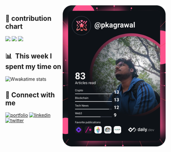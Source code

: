 

 <a href="https://api.daily.dev/get?r=omBratteng" target="_blank">
    <img
      width="324"
      align="right"
      src="https://github.com/IMPranshu/IMPranshu/blob/main/devcard.svg"
    />
  </a>



## 👐 contribution chart
<img src="https://github-readme-stats.vercel.app/api?username=IMPranshu&show_icons=true&include_all_commits=true&themr=github_dark&hide_border=true&bg_color=00000000&color=9BE8A8&text_color=ffffff&line=9BE8A8&point=40C363">
<img src="http://github-readme-streak-stats.herokuapp.com?user=IMPranshu&theme=github-dark-blue&hide_border=true&stroke=00000000">
<img src="https://activity-graph.herokuapp.com/graph?username=IMPranshu&theme=react-dark&hide_border=true">

## 📊 &nbsp;**This week I spent my time on**

![Wwakatime stats](https://github-readme-stats-taupe-two.vercel.app/api/wakatime?username=IMPranshu&hide_title=true&hide_border=true&langs_count=5&bg_color=00000000&text_color=fff)

## 🤝 Connect with me
[![portfolio](https://img.shields.io/badge/my_blog-000?style=for-the-badge&logo=ko-fi&logoColor=white)](https://pkagrawal.me/)
[![linkedin](https://img.shields.io/badge/linkedin-0A66C2?style=for-the-badge&logo=linkedin&logoColor=white)](https://www.linkedin.com/in/pranshu-kumar-agrawal-74988152/)
[![twitter](https://img.shields.io/badge/twitter-1DA1F2?style=for-the-badge&logo=twitter&logoColor=white)](https://twitter.com/pkknowsnothing)


